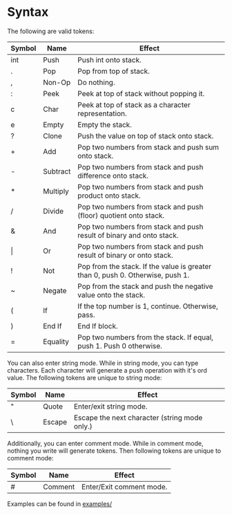 # Syntax

The following are valid tokens:

| Symbol | Name | Effect |
| ------ | ---- |------ |
| int | Push | Push int onto stack. |
| . | Pop | Pop from top of stack. |
| , | Non-Op | Do nothing. |
| : | Peek | Peek at top of stack without popping it. |
| c | Char | Peek at top of stack as a character representation. |
| e | Empty | Empty the stack.
| ? | Clone | Push the value on top of stack onto stack. |
| + | Add | Pop two numbers from stack and push sum onto stack. |
| - | Subtract | Pop two numbers from stack and push difference onto stack. |
| * | Multiply | Pop two numbers from stack and push product onto stack. |
| / | Divide | Pop two numbers from stack and push (floor) quotient onto stack. |
| & | And | Pop two numbers from stack and push result of binary and onto stack. |
| \| | Or | Pop two numbers from stack and push result of binary or onto stack. |
| ! | Not | Pop from the stack. If the value is greater than 0, push 0. Otherwise, push 1. |
| ~ | Negate | Pop from the stack and push the negative value onto the stack. |
| \( | If | If the top number is 1, continue. Otherwise, pass. |
| \) | End If | End If block. |
| = | Equality | Pop two numbers from the stack. If equal, push 1. Push 0 otherwise. |

You can also enter string mode. While in string mode, you can type characters. Each character will generate a push operation with it's ord value. 
The following tokens are unique to string mode:

| Symbol | Name | Effect |
| ------ | ---- | ------ |
| "      | Quote | Enter/exit string mode. |
| \\     | Escape | Escape the next character (string mode only.) |

Additionally, you can enter comment mode. While in comment mode, nothing you write will generate tokens. Then following tokens are unique to comment mode:

| Symbol | Name | Effect |
| ------ | ---- | ------ |
| #      | Comment | Enter/Exit comment mode. |

Examples can be found in [examples/](examples/)
